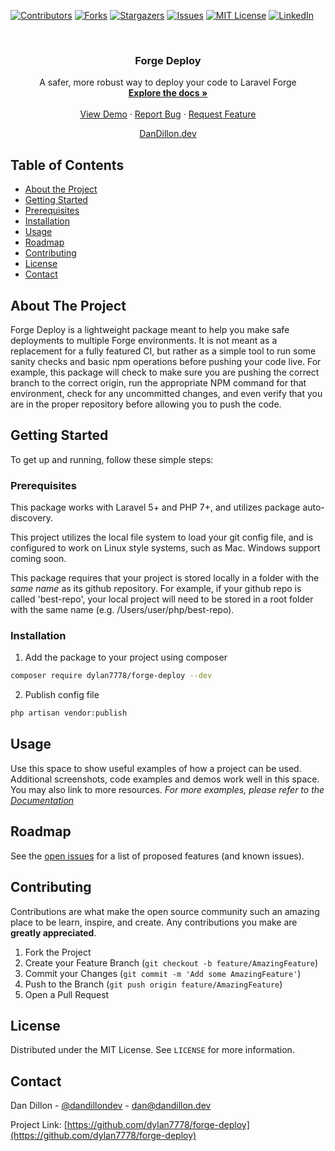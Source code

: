 [![Contributors][contributors-shield]][contributors-url]
[![Forks][forks-shield]][forks-url]
[![Stargazers][stars-shield]][stars-url]
[![Issues][issues-shield]][issues-url]
[![MIT License][license-shield]][license-url]
[![LinkedIn][linkedin-shield]][linkedin-url]
<!-- PROJECT LOGO -->
<br />
<p align="center">
	<!-- <a href="https://github.com/dylan7778/forge-deploy">
		<img src="images/logo.png" alt="Logo" width="80" height="80">
	</a> -->
	<h3 align="center">Forge Deploy</h3>
	<p align="center">
		A safer, more robust way to deploy your code to Laravel Forge
		<br />
		<a href="https://github.com/dylan7778/forge-deploy"><strong>Explore the docs »</strong></a>
		<br />
		<br />
		<a href="https://github.com/dylan7778/forge-deploy">View Demo</a>
		·
		<a href="https://github.com/dylan7778/forge-deploy/issues">Report Bug</a>
		·
		<a href="https://github.com/dylan7778/forge-deploy/issues">Request Feature</a>
	</p>
</p>
<p align="center"><a href="https://dandillon.dev" target="_blank">DanDillon.dev</a></p>

<!-- TABLE OF CONTENTS -->
## Table of Contents
* [About the Project](#about-the-project)
* [Getting Started](#getting-started)
* [Prerequisites](#prerequisites)
* [Installation](#installation)
* [Usage](#usage)
* [Roadmap](#roadmap)
* [Contributing](#contributing)
* [License](#license)
* [Contact](#contact)

<!-- ABOUT THE PROJECT -->
## About The Project
Forge Deploy is a lightweight package meant to help you make safe deployments to multiple Forge environments. It is not meant as a replacement for a fully featured CI, but rather as a simple tool to run some sanity checks and basic npm operations before pushing your code live. For example, this package will check to make sure you are pushing the correct branch to the correct origin, run the appropriate NPM command for that environment, check for any uncommitted changes, and even verify that you are in the proper repository before allowing you to push the code.

<!-- GETTING STARTED -->
## Getting Started
To get up and running, follow these simple steps:

### Prerequisites
This package works with Laravel 5+ and PHP 7+, and utilizes package auto-discovery.

This project utilizes the local file system to load your git config file, and is configured to work on Linux style systems, such as Mac. Windows support coming soon.

This package requires that your project is stored locally in a folder with the *same name* as its github repository. For example, if your github repo is called 'best-repo', your local project will need to be stored in a root folder with the same name (e.g. /Users/user/php/best-repo).

### Installation
1. Add the package to your project using composer
```sh
composer require dylan7778/forge-deploy --dev
```
2. Publish config file
```sh
php artisan vendor:publish
```

<!-- USAGE EXAMPLES -->
## Usage
Use this space to show useful examples of how a project can be used. Additional screenshots, code examples and demos work well in this space. You may also link to more resources.
_For more examples, please refer to the [Documentation](https://example.com)_

<!-- ROADMAP -->
## Roadmap
See the [open issues](https://github.com/dylan7778/forge-deploy/issues) for a list of proposed features (and known issues).

<!-- CONTRIBUTING -->
## Contributing
Contributions are what make the open source community such an amazing place to be learn, inspire, and create. Any contributions you make are **greatly appreciated**.
1. Fork the Project
2. Create your Feature Branch (`git checkout -b feature/AmazingFeature`)
3. Commit your Changes (`git commit -m 'Add some AmazingFeature'`)
4. Push to the Branch (`git push origin feature/AmazingFeature`)
5. Open a Pull Request

<!-- LICENSE -->
## License
Distributed under the MIT License. See `LICENSE` for more information.

<!-- CONTACT -->
## Contact
Dan Dillon - [@dandillondev](https://twitter.com/dandillondev) - dan@dandillon.dev

Project Link: [https://github.com/dylan7778/forge-deploy](https://github.com/dylan7778/forge-deploy)

<!-- MARKDOWN LINKS & IMAGES -->
<!-- https://www.markdownguide.org/basic-syntax/#reference-style-links -->
[contributors-shield]: https://img.shields.io/github/contributors/dylan7778/forge-deploy.svg?style=flat-square
[contributors-url]: https://github.com/dylan7778/forge-deploy/graphs/contributors
[forks-shield]: https://img.shields.io/github/forks/dylan7778/forge-deploy.svg?style=flat-square
[forks-url]: https://github.com/dylan7778/forge-deploy/network/members
[stars-shield]: https://img.shields.io/github/stars/dylan7778/forge-deploy.svg?style=flat-square
[stars-url]: https://github.com/dylan7778/forge-deploy/stargazers
[issues-shield]: https://img.shields.io/github/issues/dylan7778/forge-deploy.svg?style=flat-square
[issues-url]: https://github.com/dylan7778/forge-deploy/issues
[license-shield]: https://img.shields.io/github/license/dylan7778/forge-deploy.svg?style=flat-square
[license-url]: https://github.com/dylan7778/forge-deploy/LICENSE.md
[linkedin-shield]: https://img.shields.io/badge/-LinkedIn-black.svg?style=flat-square&logo=linkedin&colorB=555
[linkedin-url]: https://linkedin.com/in/dylan7778
[product-screenshot]: images/screenshot.png